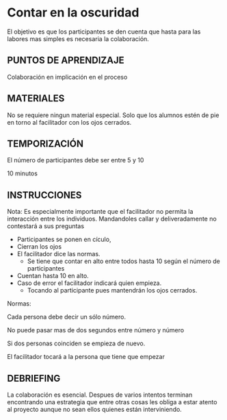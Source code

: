 <link rel="stylesheet" type="text/css" href= "../estilo.css" media="screen" />

# Contar en la oscuridad

El objetivo es que los participantes se den cuenta que hasta para las labores mas simples es necesaria la colaboración.

## PUNTOS DE APRENDIZAJE

Colaboración en implicación en el proceso

## MATERIALES

No se requiere ningun material especial. Solo que los alumnos estén de pie en torno al facilitador con los ojos cerrados.

## TEMPORIZACIÓN

El número de participantes debe ser entre 5 y 10

10 minutos


## INSTRUCCIONES

Nota: Es especialmente importante que el facilitador no permita la interacción entre los individuos. Mandandoles callar y deliveradamente no contestará a sus preguntas

- Participantes se ponen en cículo,
- Cierran los ojos
- El facilitador dice las normas.
    - Se tiene que contar en alto entre todos hasta 10 según el número de participantes
- Cuentan hasta 10 en alto.
- Caso de error el facilitador indicará quien empieza.
    - Tocando al participante pues mantendrán los ojos cerrados.

Normas:

Cada persona debe decir un sólo número.

No puede pasar mas de dos segundos entre número y número

Si dos personas coinciden se empieza de nuevo.

El facilitador tocará a la persona que tiene que empezar

## DEBRIEFING

La colaboración es esencial. Despues de varios intentos terminan encontrando una estrategia que entre otras cosas les obliga a estar atento al proyecto aunque no sean ellos quienes están interviniendo.
